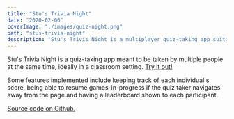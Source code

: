 ```yaml
---
title: "Stu's Trivia Night"
date: "2020-02-06"
coverImage: "./images/quiz-night.png"
path: "stus-trivia-night"
description: "Stu's Trivis Night is a multiplayer quiz-taking app suitable for classrooms, parties, and more!"
---
```


Stu's Trivia Night is a quiz-taking app meant to be taken by multiple people at the same time, ideally in a classroom setting. [Try it out!](https://project-2-quiz.herokuapp.com/)

Some features implemented include keeping track of each individual's score, being able to resume games-in-progress if the quiz taker navigates away from the page and having a leaderboard shown to each participant.

[Source code on Github.](https://github.com/LaustinSpayce/quiz-project-2)
